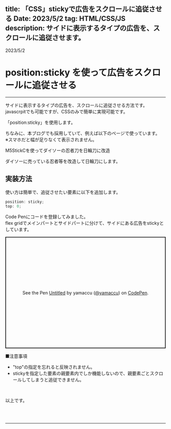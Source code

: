 title: 「CSS」stickyで広告をスクロールに追従させる
Date: 2023/5/2
tag: HTML/CSS/JS
description: サイドに表示するタイプの広告を、スクロールに追従させます。
---

2023/5/2
# position:sticky を使って広告をスクロールに追従させる
---

サイドに表示するタイプの広告を、スクロールに追従させる方法です。  
javascrpitでも可能ですが、CSSのみで簡単に実現可能です。

「position:sticky」を使用します。

ちなみに、本ブログでも採用していて、例えば以下のページで使っています。  
※スマホだと幅が足りなくて表示されません。  

<a href="https://yamaccu.github.io/tech/20220430_diy-nichirinto" style="text-decoration: none;">
<div class="link-box"><div class="img-box"><div style="background-image: url('/img/20220430_diy-nichirinto-index.png');"></div></div><div class="text-box"><p class="title">M5StickCを使ってダイソーの忍者刀を日輪刀に改造</p><p class="description">ダイソーに売っている忍者等を改造して日輪刀にします。</p></div></div>
</a>

## 実装方法

使い方は簡単で、追従させたい要素に以下を追加します。  

```javascript
position: sticky;
top: 0;
```

Code Penにコードを登録してみました。  
flex gridでメインパートとサイドパートに分けて、サイドにある広告をstickyとしています。  

<p class="codepen" data-height="350" data-default-tab="html,result" data-slug-hash="xxyXLXX" data-user="yamaccu" style="height: 350px; box-sizing: border-box; display: flex; align-items: center; justify-content: center; border: 2px solid; margin: 1em 0; padding: 1em;">
  <span>See the Pen <a href="https://codepen.io/yamaccu/pen/xxyXLXX">
  Untitled</a> by yamaccu (<a href="https://codepen.io/yamaccu">@yamaccu</a>)
  on <a href="https://codepen.io">CodePen</a>.</span>
</p>
<script async src="https://cpwebassets.codepen.io/assets/embed/ei.js"></script>


■注意事項

* "top"の指定を忘れると反映されません。
* stickyを指定した要素の親要素内でしか機能しないので、親要素ごとスクロールしてしまうと追従できません。

<br>

以上です。

<br>
<br>

---

